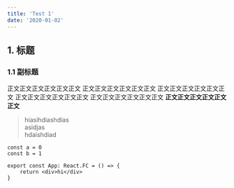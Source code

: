 ```yaml
---
title: 'Test 1'
date: '2020-01-02'
---
```


## 1. 标题

### 1.1 副标题

正文正文正文正文正文正文
正文正文正文正文正文正文
正文正文正文正文正文正文
正文正文正文正文正文正文
正文正文正文正文正文正文
**正文正文正文正文正文正文**

> hiasihdiashdias  
> asidjas  
> hdaishdiad


```tsx
const a = 0
const b = 1

export const App: React.FC = () => {
	return <div>hi</div>
}
```

